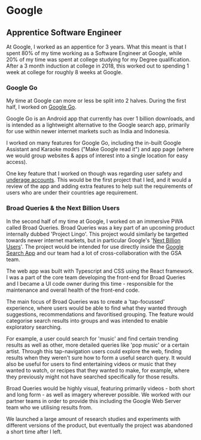 # Google

## Apprentice Software Engineer

At Google, I worked as an appentice for 3 years. What this meant is that I spent 80% of my time working as a Software Engineer at Google, while 20% of my time was spent at college studying for my Degree qualification. After a 3 month induction at college in 2018, this worked out to spending 1 week at college for roughly 8 weeks at Google.

### Google Go

My time at Google can more or less be split into 2 halves. During the first half, I worked on [Google Go](https://play.google.com/store/apps/details?id=com.google.android.apps.searchlite&hl=en_GB&gl=US).

Google Go is an Android app that currently has over 1 billion downloads, and is intended as a lightweight alternative to the Google search app, primarily for use within newer internet markets such as India and Indonesia.

I worked on many features for Google Go, including the in-built Google Assistant and Karaoke modes ("Make Google read it") and app page (where we would group websites & apps of interest into a single location for easy access).

One key feature that I worked on though was regarding user safety and [underage accounts](https://support.google.com/accounts/answer/1350409). This would be the first project that I led, and it would a review of the app and adding extra features to help suit the requirements of users who are under their countries age requirement.

### Broad Queries & the Next Billion Users

In the second half of my time at Google, I worked on an immersive PWA called Broad Queries. Broad Queries was a key part of an upcoming product internally dubbed 'Project Lingo'. This project would similarly be targetted towards newer internet markets, but in particular Google's '[Next Billion Users](https://blog.google/technology/next-billion-users/)'. The project would be intended for use directly inside the [Google Search App](https://play.google.com/store/apps/details?id=com.google.android.googlequicksearchbox) and our team had a lot of cross-collaboration with the GSA team.

The web app was built with Typescript and CSS using the React framework. I was a part of the core team developing the front-end for Broad Queries and I became a UI code owner during this time - responsible for the maintenance and overall health of the front-end code.

The main focus of Broad Queries was to create a 'tap-focussed' experience, where users would be able to find what they wanted through suggestions, recommendations and favoritised grouping. The feature would categorise search results into groups and was intended to enable exploratory searching.

For example, a user could search for 'music' and find certain trending results as well as other, more detailed queries like 'pop music' or a certain artist. Through this tap-navigation users could explore the web, finding results when they weren't sure how to form a useful search query. It would also be useful for users to find entertaining videos or music that they wanted to watch, or recipes that they wanted to make, for example, where they previously might not have searched specifically for those results.

Broad Queries would be highly visual, featuring primarily videos - both short and long form - as well as imagery wherever possible. We worked with our partner teams in order to provide this including the Google Web Server team who we utilising results from.

We launched a large amount of research studies and experiments with different versions of the product, but eventually the project was abandoned a short time after I left.
